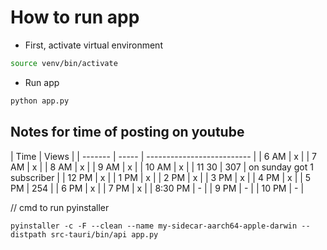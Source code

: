 # How to run app

- First, activate virtual environment

```bash
source venv/bin/activate
```

- Run app

```bash
python app.py
```

## Notes for time of posting on youtube

| Time    | Views |
| ------- | ----- | -------------------------- |
| 6 AM    | x     |
| 7 AM    | x     |
| 8 AM    | x     |
| 9 AM    | x     |
| 10 AM   | x     |
| 11 30   | 307   | on sunday got 1 subscriber |
| 12 PM   | x     |
| 1 PM    | x     |
| 2 PM    | x     |
| 3 PM    | x     |
| 4 PM    | x     |
| 5 PM    | 254   |
| 6 PM    | x     |
| 7 PM    | x     |
| 8:30 PM | -     |
| 9 PM    | -     |
| 10 PM   | -     |

// cmd to run pyinstaller

```
pyinstaller -c -F --clean --name my-sidecar-aarch64-apple-darwin --distpath src-tauri/bin/api app.py
```
